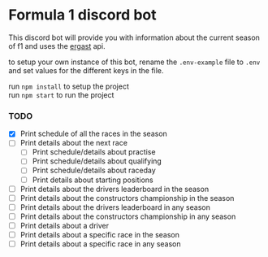 # Formula 1 discord bot
This discord bot will provide you with information about the current season of f1 and uses the [ergast](https://ergast.com/mrd/) api.

to setup your own instance of this bot, rename the `.env-example` file to `.env` and set values for the different keys in the file.

run `npm install` to setup the project\
run `npm start` to run the project


### TODO
- [x] Print schedule of all the races in the season
- [ ] Print details about the next race
  - [ ] Print schedule/details about practise
  - [ ] Print schedule/details about qualifying
  - [ ] Print schedule/details about raceday
  - [ ] Print details about starting positions
- [ ] Print details about the drivers leaderboard in the season
- [ ] Print details about the constructors championship in the season
- [ ] Print details about the drivers leaderboard in any season
- [ ] Print details about the constructors championship in any season
- [ ] Print details about a driver
- [ ] Print details about a specific race in the season
- [ ] Print details about a specific race in any season